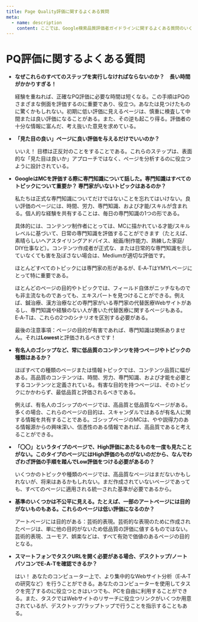 ```yaml
---
title: Page Quality評価に関するよくある質問
meta:
  - name: description
    content: ここでは、Google検索品質評価者ガイドラインに関するよくある質問のいくつかを読むことができます。
---
```


# PQ評価に関するよくある質問

- **なぜこれらのすべてのステップを実行しなければならないのか？　長い時間がかかりすぎる！**

  経験を重ねれば、正確なPQ評価に必要な時間は短くなる。この手順はPQのさまざまな側面を評価するのに重要であり、役立つ。あなたは見つけたものに驚くかもしれない。初期に低い評価に見えるページは、慎重に検査して中間または良い評価になることがある。また、その逆も起こり得る。評価者の十分な情報に富んだ、考え抜いた意見を求めている。

- **「見た目の良い」ページに良い評価を与えるだけでいいのか？**

  いいえ！ 目標は正反対のことをすることである。これらのステップは、表面的な「見た目は良いか」アプローチではなく、ページを分析するのに役立つように設計されている。

- **GoogleはMCを評価する際に専門知識について話した。専門知識はすべてのトピックについて重要か？ 専門家がいないトピックはあるのか？**

  私たちは正式な専門知識についてだけではないことを忘れてはいけない。良い評価のページには、時間、労力、専門知識、および才能/スキルが含まれる。個人的な経験を共有することは、毎日の専門知識の1つの形である。

  具体的には、コンテンツ制作者にとっては、MCに描かれている才能/スキルレベルに基づいて、日常の専門知識を評価することができます（たとえば、素晴らしいヘアスタイリングアドバイス、絵画/制作能力、熟練した家庭/ DIY仕事など）。コンテンツ作成者が正式な、または日常的な専門知識を示していなくても害を及ぼさない場合は、Mediumが適切な評価です。

  ほとんどすべてのトピックには専門家の形があるが、E‑A‑TはYMYLページにとって特に重要である。

  ほとんどのページの目的やトピックでは、フィールド自体がニッチなものでも非主流なものであっても、エキスパートを見つけることができる。例えば、鍼治療、漢方治療などの専門家がいる専門家の代替医療Webサイトがあるし、専門知識や経験のない人が書いた代替医療に関するページもある。E‑A‑Tは、これらの2つのシナリオを区別する必要がある。

  最後の注意事項：ページの目的が有害であれば、専門知識は関係ありません。それは**Lowest**と評価されるべきです！

- **有名人のゴシップなど、常に低品質のコンテンツを持つページやトピックの種類はあるか？**

  ほぼすべての種類のページまたは情報トピックでは、コンテンツ品質に幅がある。高品質のコンテンツは、時間、労力、専門知識、および才能を必要とするコンテンツと定義されている。有害な目的を持つページは、そのトピックにかかわらず、最低品質と評価されるべきである。

  例えば、有名人のゴシップのページでは、高品質と低品質なページがある。多くの場合、これらのページの目的は、スキャンダルではあるが有名人に関する情報を共有することである。ゴシップページのMCは、やや説得力のある情報源からの興味深い、信憑性のある情報であれば、高品質であると考えることができる。

- **「〇〇」というタイプのページで、High評価にあたるものを一度も見たことがない。このタイプのページにはHigh評価のものがないのだから、なんでわざわざ評価の手順を踏んでLow評価をつける必要があるの？**

  いくつかのトピックや種類のページでは、高品質なページはまだないかもしれないが、将来はあるかもしれない。まだ作成されていないページであっても、すべてのページに適用される統一された基準が必要であるから。

- **基準のいくつかは不公平に見える。たとえば、一部のアートページには目的がないものもある。これらのページは低い評価になるのか？**

  アートページには目的がある：芸術的表現。芸術的な表現のために作成されたページは、単に他の目的がないため低品質の評価に値するものではない。芸術的表現、ユーモア、娯楽などは、すべて有効で価値のあるページの目的となる。

- **スマートフォンでタスクURLを開く必要がある場合、デスクトップ/ノートパソコンでE‑A‑Tを確認できるか？**

  はい！ あなたのコンピューター上で、より集中的なWebサイト分析（E‑A‑Tの研究など）を行うことができる。あなたのコンピューターを使用してタスクを完了するのに役立つときはいつでも、PCを自由に利用することができる。また、タスクではWebサイトのリサーチに役立つリンクがいくつか用意されているが、デスクトップ/ラップトップで行うことを指示することもある。
